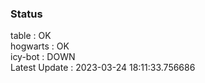 ### Status


table : OK  
hogwarts : OK  
icy-bot : DOWN  
Latest Update : 2023-03-24 18:11:33.756686
